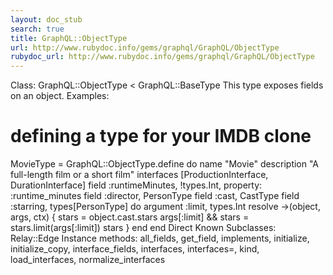 ```yaml
---
layout: doc_stub
search: true
title: GraphQL::ObjectType
url: http://www.rubydoc.info/gems/graphql/GraphQL/ObjectType
rubydoc_url: http://www.rubydoc.info/gems/graphql/GraphQL/ObjectType
---
```


Class: GraphQL::ObjectType < GraphQL::BaseType
This type exposes fields on an object. 
Examples:
# defining a type for your IMDB clone
MovieType = GraphQL::ObjectType.define do
name "Movie"
description "A full-length film or a short film"
interfaces [ProductionInterface, DurationInterface]
field :runtimeMinutes, !types.Int, property: :runtime_minutes
field :director, PersonType
field :cast, CastType
field :starring, types[PersonType] do
argument :limit, types.Int
resolve ->(object, args, ctx) {
stars = object.cast.stars
args[:limit] && stars = stars.limit(args[:limit])
stars
}
end
end
Direct Known Subclasses:
Relay::Edge
Instance methods:
all_fields, get_field, implements, initialize, initialize_copy,
interface_fields, interfaces, interfaces=, kind, load_interfaces,
normalize_interfaces

